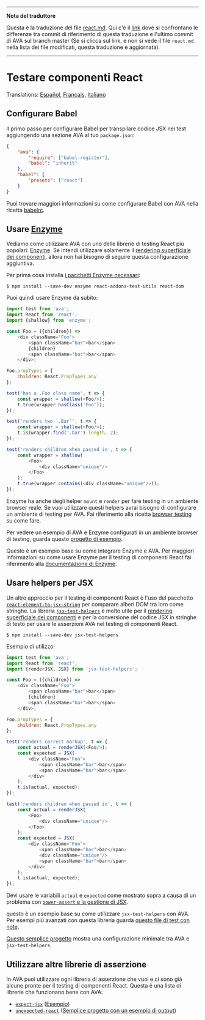___
**Nota del traduttore**

Questa è la traduzione del file [react.md](https://github.com/sindresorhus/ava/blob/master/docs/recipes/react.md). Qui c'è il [link](https://github.com/avajs/ava/compare/c09462c3e515c41da8177a3d9ba5fb0f19759653...main#diff-2cb79c7fb78b66228297358846395c3a) dove si confrontano le differenze tra commit di riferimento di questa traduzione e l'ultimo commit di AVA sul branch master (Se si clicca sul link, e non si vede il file `react.md` nella lista dei file modificati, questa traduzione è aggiornata).
___
# Testare componenti React

Translations: [Español](https://github.com/avajs/ava-docs/blob/main/es_ES/docs/recipes/react.md), [Français](https://github.com/avajs/ava-docs/blob/main/fr_FR/docs/recipes/react.md), [Italiano](https://github.com/avajs/ava-docs/blob/main/it_IT/docs/recipes/react.md)

## Configurare Babel

Il primo passo per configurare Babel per transpilare codice JSX nei test aggiungendo una sezione AVA al tuo `package.json`:

```json
{
	"ava": {
		"require": ["babel-register"],
		"babel": "inherit"
	},
	"babel": {
		"presets": ["react"]
	}
}
```

Puoi trovare maggiori informazioni su come configurare Babel con AVA nella ricetta [babelrc](https://github.com/avajs/ava-docs/blob/main/it_IT/docs/recipes/babelrc.md).

## Usare [Enzyme](https://github.com/airbnb/enzyme)

Vediamo come utilizzare AVA con uno delle librerie di testing React più popolari: [Enzyme](https://github.com/airbnb/enzyme).
Se intendi utilizzare solamente il [rendering superficiale dei componenti](https://facebook.github.io/react/docs/test-utils.html#shallow-rendering), allora non hai bisogno di seguire questa configurazione aggiuntiva.

Per prima cosa installa [i pacchetti Enzyme necessari](https://github.com/airbnb/enzyme/#installation):

```console
$ npm install --save-dev enzyme react-addons-test-utils react-dom
```

Puoi quindi usare Enzyme da subito:

```js
import test from 'ava';
import React from 'react';
import {shallow} from 'enzyme';

const Foo = ({children}) =>
	<div className="Foo">
		<span className="bar">bar</span>
		{children}
		<span className="bar">bar</span>
	</div>;

Foo.propTypes = {
	children: React.PropTypes.any
};

test('has a .Foo class name', t => {
	const wrapper = shallow(<Foo/>);
	t.true(wrapper.hasClass('Foo'));
});

test('renders two `.Bar`', t => {
	const wrapper = shallow(<Foo/>);
	t.is(wrapper.find('.bar').length, 2);
});

test('renders children when passed in', t => {
	const wrapper = shallow(
		<Foo>
			<div className="unique"/>
		</Foo>
	);
	t.true(wrapper.contains(<div className="unique"/>));
});
```

Enzyme ha anche degli helper `mount` e `render` per fare testing in un ambiente browser reale. Se vuoi utilizzare questi helpers avrai bisogno di configurare un ambiente di testing per AVA. Fai riferimento alla ricetta [browser testing](https://github.com/avajs/ava-docs/blob/main/it_IT/docs/recipes/browser-testing.md) su come fare.

Per vedere un esempio di AVA e Enzyme configurati in un ambiente browser di testing, guarda questo [progetto di esempio](https://github.com/adriantoine/ava-enzyme-demo).

Questo è un esempio base su come integrare Enzyme e AVA. Per maggiori informazioni su come usare Enzyme per il testing di componenti React fai riferimento alla [documentazione di Enzyme](http://airbnb.io/enzyme/).

## Usare helpers per JSX

Un altro approccio per il testing di componenti React è l'uso del pacchetto [`react-element-to-jsx-string`](https://github.com/algolia/react-element-to-jsx-string) per comparare alberi DOM tra loro come stringhe. La libreria [`jsx-test-helpers`](https://github.com/MoOx/jsx-test-helpers) è molto utile per il [rendering superficiale dei componenti](https://facebook.github.io/react/docs/test-utils.html#shallow-rendering) e per la conversione del codice JSX in stringhe di testo per usare le asserzioni AVA nel testing di componenti React.

```console
$ npm install --save-dev jsx-test-helpers
```

Esempio di utilizzo:

```js
import test from 'ava';
import React from 'react';
import {renderJSX, JSX} from 'jsx-test-helpers';

const Foo = ({children}) =>
	<div className="Foo">
		<span className="bar">bar</span>
		{children}
		<span className="bar">bar</span>
	</div>;

Foo.propTypes = {
	children: React.PropTypes.any
};

test('renders correct markup', t => {
	const actual = renderJSX(<Foo/>);
	const expected = JSX(
		<div className="Foo">
			<span className="bar">bar</span>
			<span className="bar">bar</span>
		</div>
	);
	t.is(actual, expected);
});

test('renders children when passed in', t => {
	const actual = renderJSX(
		<Foo>
			<div className="unique"/>
		</Foo>
	);
	const expected = JSX(
		<div className="Foo">
			<span className="bar">bar</span>
			<div className="unique"/>
			<span className="bar">bar</span>
		</div>
	);
	t.is(actual, expected);
});
```

Devi usare le variabili `actual` e `expected` come mostrato sopra a causa di un problema con [`power-assert` e la gestione di JSX](https://github.com/power-assert-js/power-assert/issues/34).

questo è un esempio base su come utilizzare `jsx-test-helpers` con AVA. Per esempi più avanzati con questa libreria guarda [questo file di test con note](https://github.com/MoOx/jsx-test-helpers/blob/master/src/__tests__/index.js).

[Questo semplice progetto](https://github.com/MoOx/jsx-test-helpers) mostra una configurazione minimale tra AVA e `jsx-test-helpers`.

## Utilizzare altre librerie di asserzione

In AVA puoi utilizzare ogni libreria di asserzione che vuoi e ci sono già alcune pronte per il testing di componenti React. Questa è una lista di librerie che funzionano bene con AVA:

- [`expect-jsx`](https://github.com/algolia/expect-jsx) ([Esempio](https://github.com/avajs/ava/issues/186#issuecomment-161317068))
- [`unexpected-react`](https://github.com/bruderstein/unexpected-react) ([Semplice progetto con un esempio di output](https://github.com/adriantoine/ava-unexpected-react-demo))